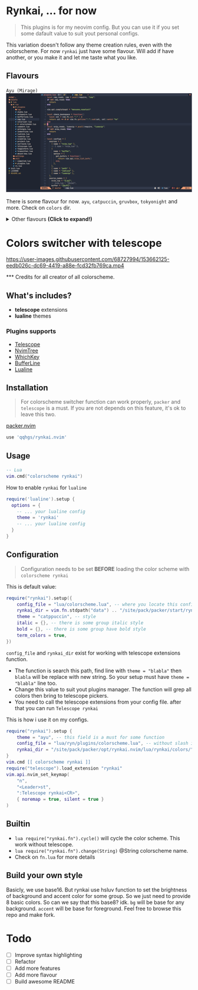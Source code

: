# Rynkai, ... for now 
> This plugins is for my neovim config. But you can use it if you set some dafault value to suit yout personal configs.

This variation doesn't follow any theme creation rules, even with the colorscheme. For now `rynkai` just have some flavour. Will add if have another, or you make it and let me taste what you like.

## Flavours

`Ayu (Mirage)`
![ayu](./assets/ayu.jpg) 

There is some flavour for now. `ayu`, `catpuccin`, `gruvbox`, `tokyonight` and more. Check on `colors` dir.

<details><summary>Other flavours <b>(Click to expand!)</b></summary>

`Catppuccin`
![catpuccin](./assets/catpuccin.jpg)
`Gruvbox`
![gruvbox](./assets/gruvbox.jpg)
`Nord`
![nord](./assets/nord.jpg)
`Tokyonight`
![tokyonight](./assets/tokyonight.jpg)
`Onedark`
![onedark](./assets/onedark.jpg)

</details>

# Colors switcher with telescope
https://user-images.githubusercontent.com/68727994/153662125-eedb026c-dc69-4419-a88e-fcd32fb769ca.mp4

*** Credits for all creator of all colorscheme.

## What's includes?
- **telescope** extensions
- **lualine** themes

### Plugins supports

- [Telescope](https://github.com/nvim-telescope/telescope.nvim)
- [NvimTree](https://github.com/kyazdani42/nvim-tree.lua)
- [WhichKey](https://github.com/liuchengxu/vim-which-key)
- [BufferLine](https://github.com/akinsho/nvim-bufferline.lua)
- [Lualine](https://github.com/hoob3rt/lualine.nvim)

## Installation
> For colorscheme switcher function can work properly, `packer` and `telescope` is a must. If you are not depends on this feature, it's ok to leave this two.

[packer.nvim](https://github.com/wbthomason/packer.nvim)

```lua
use 'qqhgs/rynkai.nvim'
```

## Usage

```lua
-- Lua
vim.cmd("colorscheme rynkai")
```

How to enable `rynkai` for `lualine`
```lua
require('lualine').setup {
  options = {
    -- ... your lualine config
    theme = 'rynkai'
    -- ... your lualine config
  }
}
```

## Configuration
> Configuration needs to be set **BEFORE** loading the color scheme with `colorscheme rynkai`

This is default value:
```lua
require("rynkai").setup({
	config_file = "lua/colorscheme.lua", -- where you locate this config*
	rynkai_dir = vim.fn.stdpath("data") .. "/site/pack/packer/start/rynkai.nvim/lua/rynkai/colors/", -- this is why you need packer and telescope**
	theme = "catppuccin", -- style
	italic = {}, -- there is some group italic style
	bold = {}, -- there is some group have bold style
	term_colors = true,
})
```
`config_file` and `rynkai_dir` exist for working with telescope extensions function.
* The function is search this path, find line with `theme = "blabla"` then `blabla` will be replace with new string. So your setup must have `theme = "blabla"` line too.
* Change this value to suit yout plugins manager. The function will grep all colors then bring to telescope pickers.
* You need to call the telescope extensions from your config file. after that you can run `Telescope rynkai`

This is how i use it on my configs.
```lua
require("rynkai").setup {
	theme = "ayu", -- this field is a must for some function
	config_file = "lua/ryn/plugins/colorscheme.lua", -- without slash include in front
	rynkai_dir = "/site/pack/packer/opt/rynkai.nvim/lua/rynkai/colors/", -- slash in front is a must
}
vim.cmd [[ colorscheme rynkai ]]
require("telescope").load_extension "rynkai"
vim.api.nvim_set_keymap(
	"n",
	"<Leader>st",
	":Telescope rynkai<CR>",
	{ noremap = true, silent = true }
)
```

## Builtin
* `lua require("rynkai.fn").cycle()` will cycle the color scheme. This work without telescope.
* `lua require("rynkai.fn").change(String)` @String colorscheme name.
* Check on `fn.lua` for more details 

## Build your own style
Basicly, we use base16. But rynkai use hsluv function to set the brightness of background and accent color for some group. So we just need to provide 8 basic colors.
So can we say that this base8? idk. `bg` will be base for any background. `accent` will be base for foreground. Feel free to browse this repo and make fork.

# Todo
- [ ] Improve syntax highlighting
- [ ] Refactor
- [ ] Add more features
- [ ] Add more flavour
- [ ] Build awesome README
